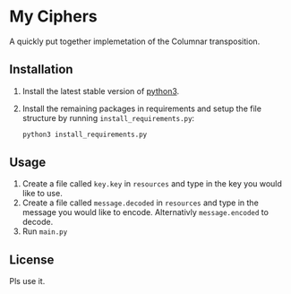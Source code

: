 # My Ciphers

A quickly put together implemetation of the Columnar transposition.

## Installation

1. Install the latest stable version of [python3](https://www.python.org/downloads/).
2. Install the remaining packages in requirements and setup the file structure by running `install_requirements.py`:

   ```bash
   python3 install_requirements.py
   ```

## Usage

1. Create a file called `key.key` in `resources` and type in the key you would like to use.
2. Create a file called `message.decoded` in `resources` and type in the message you would like to encode. Alternativly `message.encoded` to decode.
3. Run `main.py`

## License

Pls use it.

